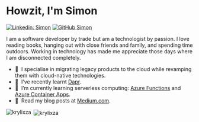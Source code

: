 # Howzit, I'm Simon

[![Linkedin: Simon](https://img.shields.io/badge/-headleysj-blue?style=flat-square&logo=Linkedin&logoColor=white&link=https://www.linkedin.com/in/headleysj/)](https://www.linkedin.com/in/headleysj/)
[![GitHub Simon](https://img.shields.io/github/followers/krylixza?label=follow&style=social)](https://github.com/krylixza)

I am a software developer by trade but am a technologist by passion. I love reading books, hanging out with close friends and family, and spending time outdoors. Working in technology has made me appreciate those days where I am disconnected completely.

- 🔭 &nbsp;I specialise in migrating legacy products to the cloud while revamping them with cloud-native technologies.
- 🌱 &nbsp;I’ve recently learnt [Dapr](https://dapr.io).
- 🌱 &nbsp;I’m currently learning serverless computing: [Azure Functions](https://azure.microsoft.com/en-us/products/functions/) and [Azure Container Apps](https://azure.microsoft.com/en-us/products/container-apps).
- 💬 &nbsp;Read my blog posts at [Medium.com](https://headleysj.medium.com).

<p><img align="left" src="https://github-readme-stats.vercel.app/api/top-langs?username=krylixza&show_icons=true&locale=en&layout=compact" alt="krylixza" /></p>

<p>&nbsp;<img align="center" src="https://github-readme-stats.vercel.app/api?username=krylixza&show_icons=true&locale=en" alt="krylixza" /></p>
